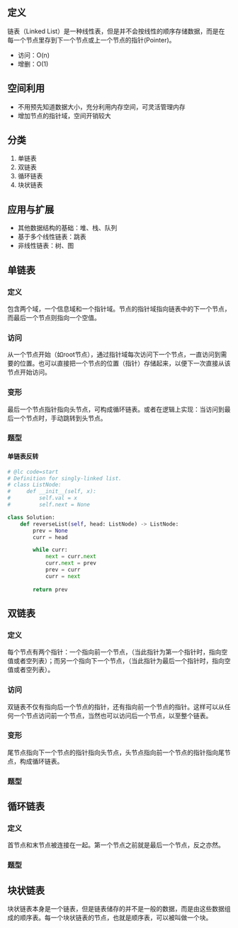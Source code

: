 ## 定义

链表（Linked List）是一种线性表，但是并不会按线性的顺序存储数据，而是在每一个节点里存到下一个节点或上一个节点的指针(Pointer)。

- 访问：O(n)
- 增删：O(1)

## 空间利用

- 不用预先知道数据大小，充分利用内存空间，可灵活管理内存
- 增加节点的指针域，空间开销较大

## 分类

1. 单链表
2. 双链表
3. 循环链表
4. 块状链表

## 应用与扩展

- 其他数据结构的基础：堆、栈、队列
- 基于多个线性链表：跳表
- 非线性链表：树、图

## 单链表

### 定义

包含两个域，一个信息域和一个指针域。节点的指针域指向链表中的下一个节点，而最后一个节点则指向一个空值。

### 访问

从一个节点开始（如root节点），通过指针域每次访问下一个节点，一直访问到需要的位置。也可以直接把一个节点的位置（指针）存储起来，以便下一次直接从该节点开始访问。

### 变形

最后一个节点指针指向头节点，可构成循环链表。或者在逻辑上实现：当访问到最后一个节点时，手动跳转到头节点。

### 题型

#### 单链表反转

```python
# @lc code=start
# Definition for singly-linked list.
# class ListNode:
#     def __init__(self, x):
#         self.val = x
#         self.next = None

class Solution:
    def reverseList(self, head: ListNode) -> ListNode:
        prev = None
        curr = head

        while curr:
            next = curr.next
            curr.next = prev
            prev = curr
            curr = next
        
        return prev
```

## 双链表

### 定义

每个节点有两个指针：一个指向前一个节点，（当此指针为第一个指针时，指向空值或者空列表）；而另一个指向下一个节点，（当此指针为最后一个指针时，指向空值或者空列表）。

### 访问

双链表不仅有指向后一个节点的指针，还有指向前一个节点的指针。这样可以从任何一个节点访问前一个节点，当然也可以访问后一个节点，以至整个链表。

### 变形

尾节点指向下一个节点的指针指向头节点，头节点指向前一个节点的指针指向尾节点，构成循环链表。

### 题型

## 循环链表

### 定义

首节点和末节点被连接在一起。第一个节点之前就是最后一个节点，反之亦然。

### 题型

## 块状链表

块状链表本身是一个链表，但是链表储存的并不是一般的数据，而是由这些数据组成的顺序表。每一个块状链表的节点，也就是顺序表，可以被叫做一个块。

